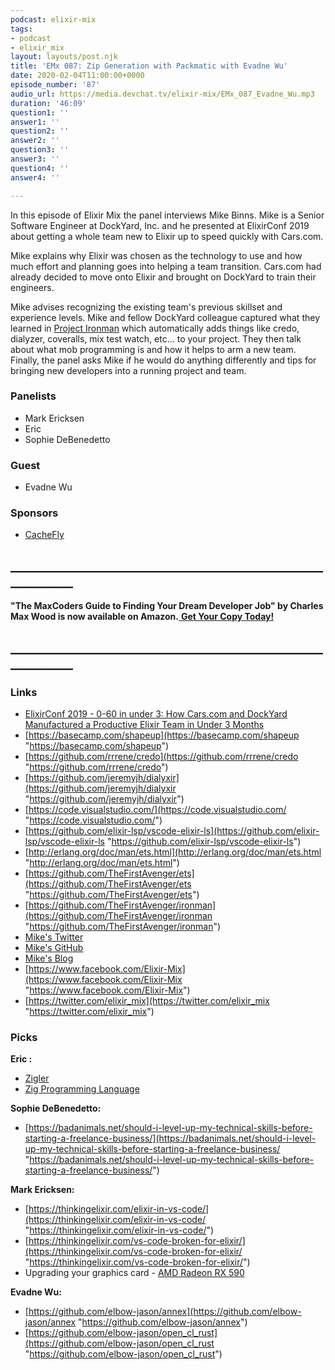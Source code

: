 ```yaml
---
podcast: elixir-mix
tags:
- podcast
- elixir_mix
layout: layouts/post.njk
title: 'EMx 087: Zip Generation with Packmatic with Evadne Wu'
date: 2020-02-04T11:00:00+0000
episode_number: '87'
audio_url: https://media.devchat.tv/elixir-mix/EMx_087_Evadne_Wu.mp3
duration: '46:09'
question1: ''
answer1: ''
question2: ''
answer2: ''
question3: ''
answer3: ''
question4: ''
answer4: ''

---
```

In this episode of Elixir Mix the panel interviews Mike Binns. Mike is a Senior Software Engineer at DockYard, Inc. and he presented at ElixirConf 2019 about getting a whole team new to Elixir up to speed quickly with Cars.com.

Mike explains why Elixir was chosen as the technology to use and how much effort and planning goes into helping a team transition. Cars.com had already decided to move onto Elixir and brought on DockYard to train their engineers.

Mike advises recognizing the existing team's previous skillset and experience levels. Mike and fellow DockYard colleague captured what they learned in [Project Ironman](https://github.com/TheFirstAvenger/ironman) which automatically adds things like credo, dialyzer, coveralls, mix test watch, etc… to your project. They then talk about what mob programming is and how it helps to arm a new team. Finally, the panel asks Mike if he would do anything differently and tips for bringing new developers into a running project and team.

### **Panelists**

* Mark Ericksen
* Eric
* Sophie DeBenedetto

### **Guest**

* Evadne Wu

### **Sponsors**

* [CacheFly](https://www.cachefly.com/)

## **____________________________________________________________**

**"The MaxCoders Guide to Finding Your Dream Developer Job" by Charles Max Wood is now available on Amazon.**[ **Get Your Copy Today!**](https://www.amazon.com/gp/product/B081MBL5C9/ref=as_li_ss_tl?ie=UTF8&linkCode=sl1&tag=devchattv-20&linkId=9d61363241636e2546ef46abba198746&language=en_US)

## **____________________________________________________________**

### **Links**

* [ElixirConf 2019 - 0-60 in under 3: How Cars.com and DockYard Manufactured a Productive Elixir Team in Under 3 Months](https://www.youtube.com/watch?v=zKifFG4i-bY)
* [https://basecamp.com/shapeup](https://basecamp.com/shapeup "https://basecamp.com/shapeup")
* [https://github.com/rrrene/credo](https://github.com/rrrene/credo "https://github.com/rrrene/credo")
* [https://github.com/jeremyjh/dialyxir](https://github.com/jeremyjh/dialyxir "https://github.com/jeremyjh/dialyxir")
* [https://code.visualstudio.com/](https://code.visualstudio.com/ "https://code.visualstudio.com/")
* [https://github.com/elixir-lsp/vscode-elixir-ls](https://github.com/elixir-lsp/vscode-elixir-ls "https://github.com/elixir-lsp/vscode-elixir-ls")
* [http://erlang.org/doc/man/ets.html](http://erlang.org/doc/man/ets.html "http://erlang.org/doc/man/ets.html")
* [https://github.com/TheFirstAvenger/ets](https://github.com/TheFirstAvenger/ets "https://github.com/TheFirstAvenger/ets")
* [https://github.com/TheFirstAvenger/ironman](https://github.com/TheFirstAvenger/ironman "https://github.com/TheFirstAvenger/ironman")
* [Mike's Twitter](https://twitter.com/1stAvenger)
* [Mike's GitHub](https://github.com/TheFirstAvenger)
* [Mike's Blog](https://dockyard.com/blog/authors/mike-binns)
* [https://www.facebook.com/Elixir-Mix](https://www.facebook.com/Elixir-Mix "https://www.facebook.com/Elixir-Mix")
* [https://twitter.com/elixir_mix](https://twitter.com/elixir_mix "https://twitter.com/elixir_mix")

### **Picks**

**Eric :**

* [Zigler](https://hexdocs.pm/zigler/Zigler.html)
* [Zig Programming Language](https://ziglang.org/)

**Sophie DeBenedetto:**

* [https://badanimals.net/should-i-level-up-my-technical-skills-before-starting-a-freelance-business/](https://badanimals.net/should-i-level-up-my-technical-skills-before-starting-a-freelance-business/ "https://badanimals.net/should-i-level-up-my-technical-skills-before-starting-a-freelance-business/")

**Mark Ericksen:**

* [https://thinkingelixir.com/elixir-in-vs-code/](https://thinkingelixir.com/elixir-in-vs-code/ "https://thinkingelixir.com/elixir-in-vs-code/")
* [https://thinkingelixir.com/vs-code-broken-for-elixir/](https://thinkingelixir.com/vs-code-broken-for-elixir/ "https://thinkingelixir.com/vs-code-broken-for-elixir/")
* Upgrading your graphics card - [AMD Radeon RX 590](https://devchat.tv/elixir-mix/emx-086-teaching-your-team-elixir-with-mike-binns/)

**Evadne Wu:**

* [https://github.com/elbow-jason/annex](https://github.com/elbow-jason/annex "https://github.com/elbow-jason/annex")
* [https://github.com/elbow-jason/open_cl_rust](https://github.com/elbow-jason/open_cl_rust "https://github.com/elbow-jason/open_cl_rust")